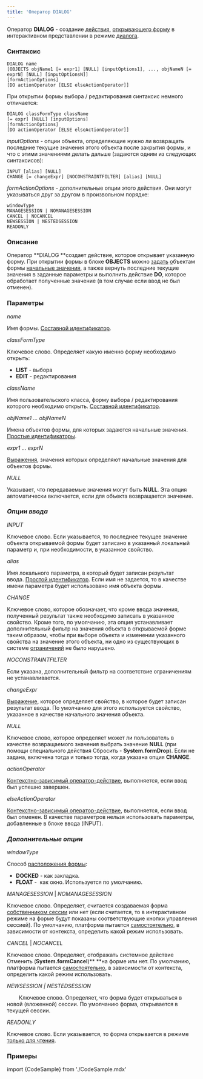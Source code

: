 ```yaml
---
title: 'Оператор DIALOG'
---
```


Оператор **DIALOG** - создание [действия](Действия.md), [открывающего форму](В_интерактивном_представлении_SHOW_DIALOG.md) в интерактивном представлении в режиме [диалога](В_интерактивном_представлении_SHOW_DIALOG.md#диалоговая-форма). 

### Синтаксис

    DIALOG name
    [OBJECTS objName1 [= expr1] [NULL] [inputOptions1], ..., objNameN [= exprN] [NULL] [inputOptionsN]]
    [formActionOptions]
    [DO actionOperator [ELSE elseActionOperator]]

При открытии формы выбора / редактирования синтаксис немного отличается:

    DIALOG classFormType className
    [= expr] [NULL] [inputOptions]
    [formActionOptions]
    [DO actionOperator [ELSE elseActionOperator]]

*inputOptions* - опции объекта, определяющие нужно ли возвращать последние текущие значения этого объекта после закрытия формы, и что с этими значениями делать дальше (задаются одним из следующих синтаксисов):

    INPUT [alias] [NULL]
    CHANGE [= changeExpr] [NOCONSTRAINTFILTER] [alias] [NULL]

*formActionOptions -* дополнительные опции этого действия. Они могут указываться друг за другом в произвольном порядке:

    windowType
    MANAGESESSION | NOMANAGESESSION
    CANCEL | NOCANCEL
    NEWSESSION | NESTEDSESSION
    READONLY

### Описание

Оператор **DIALOG **создает действие, которое открывает указанную форму. При открытии формы в блоке **OBJECTS** можно [задать](Открытие_формы.md#передача-объектов) [о](Структура_формы.md)бъектам формы [начальные значения](Ввод_значения.md#начальные-значения-и-автоматическое-изменение), а также вернуть последние текущие значения в заданные параметры и выполнить действие **DO**, которое обработает полученные значение (в том случае если ввод не был отменен).

### Параметры

*name*

Имя формы. [Составной идентификатор](Идентификаторы.md#cid-broken).

*classFormType*

Ключевое слово. Определяет какую именно форму необходимо открыть:

-   **LIST** - выбора
-   **EDIT** - редактирования

*className*

Имя пользовательского класса, форму выбора / редактирования которого необходимо открыть. [Составной идентификатор](Идентификаторы.md#cid-broken).

*objName1 ... objNameN*

Имена объектов формы, для которых задаются начальные значения. [Простые идентификаторы](Идентификаторы.md#id-broken).

*expr1 ... exprN*

[Выражения](Выражения.md), значения которых определяют начальные значения для объектов формы.

*NULL*

Указывает, что передаваемые значения могут быть **NULL**. Эта опция автоматически включается, если для объекта возвращается значение.

### *Опции ввода*

*INPUT*

Ключевое слово. Если указывается, то последнее текущее значение объекта открываемой формы будет записано в указанный локальный параметр и, при необходимости, в указанное свойство.

*alias*

Имя локального параметра, в который будет записан результат ввода. [Простой идентификатор](Идентификаторы.md). Если имя не задается, то в качестве имени параметра будет использовано имя объекта формы.

*CHANGE*

Ключевое слово, которое обозначает, что кроме ввода значения, полученный результат также необходимо записать в указанное свойство. Кроме того, по умолчанию, эта опция устанавливает дополнительный фильтр на значения объекта в открываемой форме таким образом, чтобы при выборе объекта и изменении указанного свойства на значение этого объекта, ни одно из существующих в системе [ограничений](Ограничения.md) не было нарушено. 

*NOCONSTRAINTFILTER*

Если указана, дополнительный фильтр на соответствие ограничениям не устанавливается.

*changeExpr*

[Выражение](Выражения.md), которое определяет свойство, в которое будет записан результат ввода. По умолчанию для этого используется свойство, указанное в качестве начального значения объекта.

*NULL*

Ключевое слово, которое определяет может ли пользователь в качестве возвращаемого значения выбрать значение **NULL** (при помощи специального действия Сбросить - **System.formDrop**). Если не задана, включена тогда и только тогда, когда указана опция **CHANGE**.

*actionOperator*

[Контекстно-зависимый оператор-действие](Операторы-действия.md), выполняется, если ввод был успешно завершен.

*elseActionOperator*

[Контекстно-зависимый оператор-действие](Операторы-действия.md), выполняется, если ввод был отменен. В качестве параметров нельзя использовать параметры, добавленные в блоке ввода (INPUT).

### *Дополнительные опции*

*windowType*

Способ [расположения формы](В_интерактивном_представлении_SHOW_DIALOG.md#расположение-формы):

-   **DOCKED** - как закладка.
-   **FLOAT** -  как окно. Используется по умолчанию.

*MANAGESESSION* | *NOMANAGESESSION*

Ключевое слово. Определяет, считается создаваемая форма [собственником сессии](Интерактивное_представление.md#session-broken) или нет (если считается, то в интерактивном режиме на форме будут показаны соответствующие кнопки управления сессией). По умолчанию, платформа пытается [самостоятельно](Интерактивное_представление.md#системные-действия-для-управления-жизненным-циклом-формысессии), в зависимости от контекста, определить какой режим использовать.

*CANCEL* | *NOCANCEL*

Ключевое слово. Определяет, отображать системное действие Отменить (**System.formCancel**)** **на форме или нет. По умолчанию, платформа пытается [самостоятельно](Интерактивное_представление.md#системные-действия-для-управления-жизненным-циклом-формысессии), в зависимости от контекста, определить какой режим использовать.

*NEWSESSION | NESTEDSESSION*

        Ключевое слово. Определяет, что форма будет открываться в новой (вложенной) сессии. По умолчанию форма, открывается в текущей сессии.

*READONLY*

Ключевое слово. Если указывается, то форма открывается в режиме [только для чтения](В_интерактивном_представлении_SHOW_DIALOG.md#дополнительные-возможности).

### Примеры


import {CodeSample} from './CodeSample.mdx'

<CodeSample url="https://ru-documentation.lsfusion.org/sample?file=ActionSample&block=dialog"/>

  
